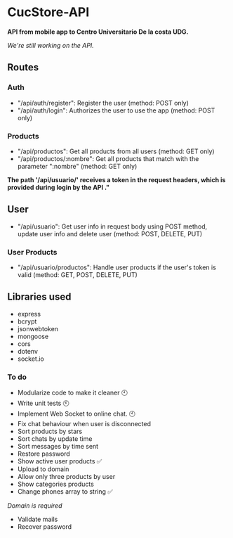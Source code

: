 # CucStore-API
**API from mobile app to Centro Universitario De la costa UDG.**

_We're still working on the API._

## Routes

### Auth
* "/api/auth/register": Register the user (method: POST only)
* "/api/auth/login": Authorizes the user to use the app (method: POST only)

### Products
* "/api/productos": Get all products from all users (method: GET only)
* "/api/productos/:nombre": Get all products that match with the parameter ":nombre" (method: GET only)

**The path '/api/usuario/' receives a token in the request headers, which is provided during login by the API ."**

## User
* "/api/usuario": Get user info in request body using POST method, update user info and delete user (method: POST, DELETE, PUT)

### User Products
* "/api/usuario/productos": Handle user products if the user's token is valid (method: GET, POST, DELETE, PUT)

## Libraries used
* express
* bcrypt
* jsonwebtoken
* mongoose
* cors
* dotenv
* socket.io

### To do
* Modularize code to make it cleaner 🕙
* Write unit tests 🕙
* Implement Web Socket to online chat. 🕙
* Fix chat behaviour when user is disconnected
* Sort products by stars
* Sort chats by update time
* Sort messages by time sent
* Restore password 
* Show active user products ✅
* Upload to domain 
* Allow only three products by user
* Show categories products
* Change phones array to string ✅

_Domain is required_

* Validate mails 
* Recover password 


